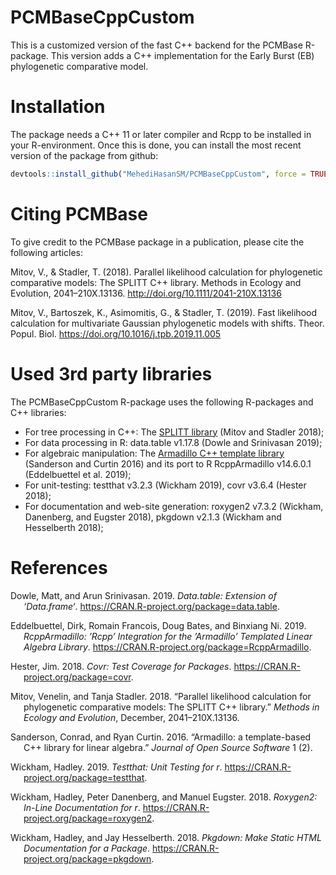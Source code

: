 
<!-- README.md is generated from README.Rmd. Please edit that file -->

# PCMBaseCppCustom

This is a customized version of the fast C++ backend for the PCMBase
R-package. This version adds a C++ implementation for the Early Burst
(EB) phylogenetic comparative model.

# Installation

The package needs a C++ 11 or later compiler and Rcpp to be installed in
your R-environment. Once this is done, you can install the most recent
version of the package from github:

``` r
devtools::install_github("MehediHasanSM/PCMBaseCppCustom", force = TRUE)
```

# Citing PCMBase

To give credit to the PCMBase package in a publication, please cite the
following articles:

Mitov, V., & Stadler, T. (2018). Parallel likelihood calculation for
phylogenetic comparative models: The SPLITT C++ library. Methods in
Ecology and Evolution, 2041–210X.13136.
<http://doi.org/10.1111/2041-210X.13136>

Mitov, V., Bartoszek, K., Asimomitis, G., & Stadler, T. (2019). Fast
likelihood calculation for multivariate Gaussian phylogenetic models
with shifts. Theor. Popul. Biol.
<https://doi.org/10.1016/j.tpb.2019.11.005>

# Used 3rd party libraries

The PCMBaseCppCustom R-package uses the following R-packages and C++
libraries:

- For tree processing in C++: The [SPLITT
  library](https://venelin.github.io/SPLITT/) (Mitov and Stadler 2018);
- For data processing in R: data.table v1.17.8 (Dowle and Srinivasan
  2019);
- For algebraic manipulation: The [Armadillo C++ template
  library](https://arma.sourceforge.net/) (Sanderson and Curtin 2016)
  and its port to R RcppArmadillo v14.6.0.1 (Eddelbuettel et al. 2019);
- For unit-testing: testthat v3.2.3 (Wickham 2019), covr v3.6.4 (Hester
  2018);
- For documentation and web-site generation: roxygen2 v7.3.2 (Wickham,
  Danenberg, and Eugster 2018), pkgdown v2.1.3 (Wickham and Hesselberth
  2018);

# References

<div id="refs" class="references csl-bib-body hanging-indent"
entry-spacing="0">

<div id="ref-R-data.table" class="csl-entry">

Dowle, Matt, and Arun Srinivasan. 2019. *Data.table: Extension of
‘Data.frame‘*. <https://CRAN.R-project.org/package=data.table>.

</div>

<div id="ref-R-RcppArmadillo" class="csl-entry">

Eddelbuettel, Dirk, Romain Francois, Doug Bates, and Binxiang Ni. 2019.
*RcppArmadillo: ’Rcpp’ Integration for the ’Armadillo’ Templated Linear
Algebra Library*. <https://CRAN.R-project.org/package=RcppArmadillo>.

</div>

<div id="ref-R-covr" class="csl-entry">

Hester, Jim. 2018. *Covr: Test Coverage for Packages*.
<https://CRAN.R-project.org/package=covr>.

</div>

<div id="ref-Mitov:2018dqa" class="csl-entry">

Mitov, Venelin, and Tanja Stadler. 2018. “<span class="nocase">Parallel
likelihood calculation for phylogenetic comparative models: The SPLITT
C++ library</span>.” *Methods in Ecology and Evolution*, December,
2041–210X.13136.

</div>

<div id="ref-Sanderson:2016cs" class="csl-entry">

Sanderson, Conrad, and Ryan Curtin. 2016.
“<span class="nocase">Armadillo: a template-based C++ library for linear
algebra</span>.” *Journal of Open Source Software* 1 (2).

</div>

<div id="ref-R-testthat" class="csl-entry">

Wickham, Hadley. 2019. *Testthat: Unit Testing for r*.
<https://CRAN.R-project.org/package=testthat>.

</div>

<div id="ref-R-roxygen2" class="csl-entry">

Wickham, Hadley, Peter Danenberg, and Manuel Eugster. 2018. *Roxygen2:
In-Line Documentation for r*.
<https://CRAN.R-project.org/package=roxygen2>.

</div>

<div id="ref-R-pkgdown" class="csl-entry">

Wickham, Hadley, and Jay Hesselberth. 2018. *Pkgdown: Make Static HTML
Documentation for a Package*.
<https://CRAN.R-project.org/package=pkgdown>.

</div>

</div>
